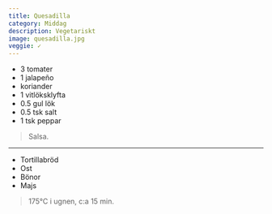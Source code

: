 ```yaml
---
title: Quesadilla
category: Middag
description: Vegetariskt
image: quesadilla.jpg
veggie: ✓
---
```


- 3 tomater
- 1 jalapeño
- koriander
- 1 vitlöksklyfta
- 0.5 gul lök
- 0.5 tsk salt
- 1 tsk peppar

> Salsa.

---

- Tortillabröd
- Ost
- Bönor
- Majs

> 175°C i ugnen, c:a 15 min.
